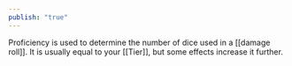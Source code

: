 ```yaml
---
publish: "true"
---
```

Proficiency is used to determine the number of dice used in a [[damage roll]]. It is usually equal to your [[Tier]], but some effects increase it further.
